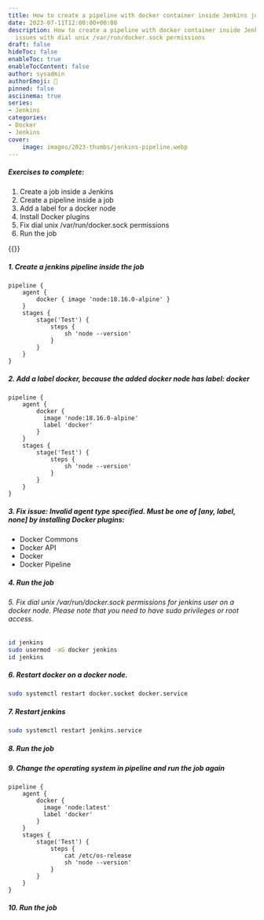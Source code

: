 ```yaml
---
title: How to create a pipeline with docker container inside Jenkins job
date: 2023-07-11T12:00:00+00:00
description: How to create a pipeline with docker container inside Jenkins job. Fixing
  issues with dial unix /var/run/docker.sock permissions
draft: false
hideToc: false
enableToc: true
enableTocContent: false
author: sysadmin
authorEmoji: 🐧
pinned: false
asciinema: true
series:
- Jenkins
categories:
- Docker
- Jenkins
cover:
    image: images/2023-thumbs/jenkins-pipeline.webp
---
```

##### Exercises to complete:
1. Create a job inside a Jenkins
2. Create a pipeline inside a job
3. Add a label for a docker node
4. Install Docker plugins
5. Fix dial unix /var/run/docker.sock permissions
6. Run the job

{{<youtube amC3P_hhe1Q>}}

##### 1. Create a jenkins pipeline inside the job

```
pipeline {
    agent {
        docker { image 'node:18.16.0-alpine' }
    }
    stages {
        stage('Test') {
            steps {
                sh 'node --version'
            }
        }
    }
}
```

##### 2. Add a label docker, because the added docker node has label: docker

```
pipeline {
    agent {
        docker { 
          image 'node:18.16.0-alpine'
          label 'docker'
        }
    }
    stages {
        stage('Test') {
            steps {
                sh 'node --version'
            }
        }
    }
}
```

##### 3. Fix issue: Invalid agent type specified. Must be one of [any, label, none]  by installing Docker plugins:

- Docker Commons
- Docker API
- Docker
- Docker Pipeline

##### 4. Run the job

###### 5. Fix dial unix /var/run/docker.sock permissions for jenkins user on a docker node. Please note that you need to have sudo privileges or root access.

```bash
id jenkins
sudo usermod -aG docker jenkins
id jenkins
```

##### 6. Restart docker on a docker node. 

```bash
sudo systemctl restart docker.socket docker.service
```

##### 7. Restart jenkins

```bash
sudo systemctl restart jenkins.service
```

##### 8. Run the job

##### 9. Change the operating system in pipeline and run the job again

```
pipeline {
    agent {
        docker { 
          image 'node:latest'
          label 'docker'
        }
    }
    stages {
        stage('Test') {
            steps {
                cat /etc/os-release
                sh 'node --version'
            }
        }
    }
}
```

##### 10. Run the job